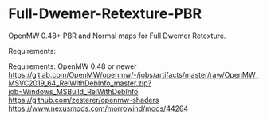 # Full-Dwemer-Retexture-PBR
OpenMW 0.48+  PBR and Normal maps for Full Dwemer Retexture. 

Requirements:

Requirements:
OpenMW 0.48 or newer https://gitlab.com/OpenMW/openmw/-/jobs/artifacts/master/raw/OpenMW_MSVC2019_64_RelWithDebInfo_master.zip?job=Windows_MSBuild_RelWithDebInfo
https://github.com/zesterer/openmw-shaders
https://www.nexusmods.com/morrowind/mods/44264
